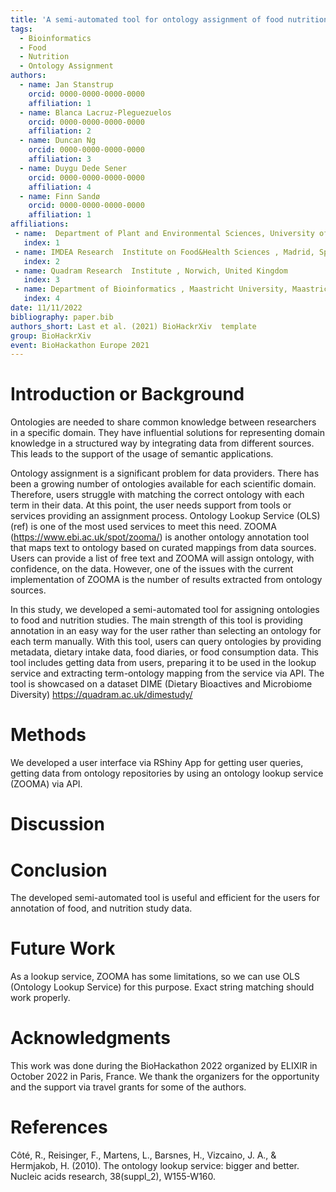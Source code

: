 ```yaml
---
title: 'A semi-automated tool for ontology assignment of food nutrition study data'
tags:
  - Bioinformatics
  - Food
  - Nutrition
  - Ontology Assignment
authors:
  - name: Jan Stanstrup
    orcid: 0000-0000-0000-0000
    affiliation: 1
  - name: Blanca Lacruz-Pleguezuelos
    orcid: 0000-0000-0000-0000
    affiliation: 2
  - name: Duncan Ng
    orcid: 0000-0000-0000-0000
    affiliation: 3
  - name: Duygu Dede Sener
    orcid: 0000-0000-0000-0000
    affiliation: 4
  - name: Finn Sandø 
    orcid: 0000-0000-0000-0000
    affiliation: 1
affiliations:
 - name:  Department of Plant and Environmental Sciences, University of Copenhagen, Copenhagen, Denmark
   index: 1
 - name: IMDEA Research  Institute on Food&Health Sciences , Madrid, Spain
   index: 2
 - name: Quadram Research  Institute , Norwich, United Kingdom
   index: 3
 - name: Department of Bioinformatics , Maastricht University, Maastricht, Netherlands
   index: 4
date: 11/11/2022
bibliography: paper.bib
authors_short: Last et al. (2021) BioHackrXiv  template
group: BioHackrXiv
event: BioHackathon Europe 2021
---
```


# Introduction or Background

Ontologies are needed to share common knowledge between researchers in a specific domain. They have influential solutions for representing domain knowledge in a structured way by integrating data from different sources. This leads to the support of the usage of semantic applications. 

Ontology assignment is a significant problem for data providers. There has been a growing number of ontologies available for each scientific domain. Therefore, users struggle with matching the correct ontology with each term in their data. At this point, the user needs support from tools or services providing an assignment process. Ontology Lookup Service (OLS) (ref) is one of the most used services to meet this need. ZOOMA (https://www.ebi.ac.uk/spot/zooma/) is another ontology annotation tool that maps text to ontology based on curated mappings from data sources. Users can provide a list of free text and ZOOMA will assign ontology, with confidence, on the data. However, one of the issues with the current implementation of ZOOMA is the number of results extracted from ontology sources.  

In this study, we developed a semi-automated tool for assigning ontologies to food and nutrition studies. The main strength of this tool is providing annotation in an easy way for the user rather than selecting an ontology for each term manually. With this tool, users can query ontologies by providing metadata, dietary intake data, food diaries, or food consumption data.  This tool includes getting data from users, preparing it to be used in the lookup service and extracting term-ontology mapping from the service via API. The tool is showcased on a dataset DIME (Dietary Bioactives and Microbiome Diversity) https://quadram.ac.uk/dimestudy/  

# Methods

We developed a user interface via RShiny App for getting user queries, getting data from ontology repositories by using an ontology lookup service (ZOOMA) via API. 

# Discussion


# Conclusion

The developed semi-automated tool is useful and efficient for the users for annotation of food, and nutrition study data. 

# Future Work

As a lookup service, ZOOMA has some limitations, so we can use OLS (Ontology Lookup Service) for this purpose.  Exact string matching should work properly. 


# Acknowledgments

This work was done during the BioHackathon 2022 organized by ELIXIR in October 2022 in Paris, France. We thank the organizers for the opportunity and the support via travel grants for some of the authors.

# References

Côté, R., Reisinger, F., Martens, L., Barsnes, H., Vizcaino, J. A., & Hermjakob, H. (2010). The ontology lookup service: bigger and better. Nucleic acids research, 38(suppl_2), W155-W160.

